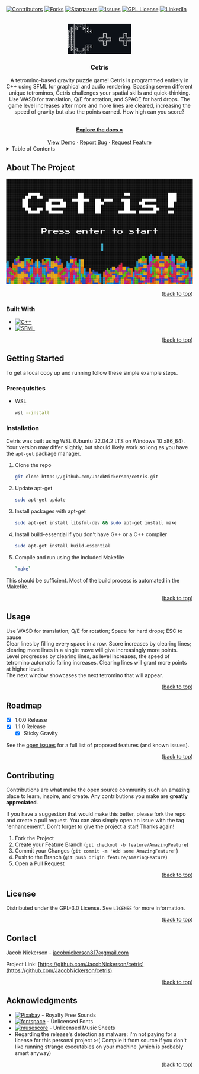 <a id="readme-top"></a>



<!-- PROJECT SHIELDS -->
<!--
*** I'm using markdown "reference style" links for readability.
*** Reference links are enclosed in brackets [ ] instead of parentheses ( ).
*** See the bottom of this document for the declaration of the reference variables
*** for contributors-url, forks-url, etc. This is an optional, concise syntax you may use.
*** https://www.markdownguide.org/basic-syntax/#reference-style-links
-->
[![Contributors][contributors-shield]][contributors-url]
[![Forks][forks-shield]][forks-url]
[![Stargazers][stars-shield]][stars-url]
[![Issues][issues-shield]][issues-url]
[![GPL License][license-shield]][license-url]
[![LinkedIn][linkedin-shield]][linkedin-url]



<!-- PROJECT LOGO -->
<br />
<div align="center">
  <a href="https://github.com/JacobNickerson/cetris">
    <img src="images/logo.png" alt="Logo" width="171" height="81">
  </a>

<h3 align="center">Cetris</h3>

  <p align="center">
    A tetromino-based gravity puzzle game! Cetris is programmed entirely in C++ using SFML for graphical and audio rendering. 
    Boasting seven different unique tetrominos, Cetris challenges your spatial skills and quick-thinking. Use WASD for translation, Q/E for rotation, and SPACE for hard drops. 
    The game level increases after more and more lines are cleared, increasing the speed of gravity but also the points earned. How high can you score?
  </p>
    <br />
    <a href="https://github.com/JacobNickerson/cetris"><strong>Explore the docs »</strong></a>
    <br />
    <br />
    <a href="https://github.com/JacobNickerson/cetris">View Demo</a>
    ·
    <a href="https://github.com/JacobNickerson/cetris/issues/new?labels=bug&template=bug-report---.md">Report Bug</a>
    ·
    <a href="https://github.com/JacobNickerson/cetris/issues/new?labels=enhancement&template=feature-request---.md">Request Feature</a>
</div>



<!-- TABLE OF CONTENTS -->
<details>
  <summary>Table of Contents</summary>
  <ol>
    <li>
      <a href="#about-the-project">About The Project</a>
      <ul>
        <li><a href="#built-with">Built With</a></li>
      </ul>
    </li>
    <li>
      <a href="#getting-started">Getting Started</a>
      <ul>
        <li><a href="#prerequisites">Prerequisites</a></li>
        <li><a href="#installation">Installation</a></li>
      </ul>
    </li>
    <li><a href="#usage">Usage</a></li>
    <li><a href="#roadmap">Roadmap</a></li>
    <li><a href="#contributing">Contributing</a></li>
    <li><a href="#license">License</a></li>
    <li><a href="#contact">Contact</a></li>
    <li><a href="#acknowledgments">Acknowledgments</a></li>
  </ol>
</details>



<!-- ABOUT THE PROJECT -->
## About The Project

[![Product Name Screen Shot][product-screenshot]](https://example.com)


<p align="right">(<a href="#readme-top">back to top</a>)</p>



### Built With

* [![C++][Isocpp.org]][C++-url]
* [![SFML][SFML-dev.org]][SFML-url]

<p align="right">(<a href="#readme-top">back to top</a>)</p>



<!-- GETTING STARTED -->
## Getting Started

To get a local copy up and running follow these simple example steps.

### Prerequisites

* WSL
  ```sh
  wsl --install
  ```

### Installation
Cetris was built using WSL (Ubuntu 22.04.2 LTS on Windows 10 x86_64). Your version may
    differ slightly, but should likely work so long as you have the `apt-get`
    package manager.
    
1. Clone the repo
   ```sh
   git clone https://github.com/JacobNickerson/cetris.git
   ```
2. Update apt-get
   ```sh
   sudo apt-get update
   ```
3. Install packages with apt-get
   ```sh
   sudo apt-get install libsfml-dev && sudo apt-get install make
   ```
4. Install build-essential if you don't have G++ or a C++ compiler 
   ```sh
   sudo apt-get install build-essential
   ```
5. Compile and run using the included Makefile
   ```sh
   `make`
   ```

This should be sufficient. Most of the build process is automated in the Makefile.

<p align="right">(<a href="#readme-top">back to top</a>)</p>



<!-- USAGE EXAMPLES -->
## Usage

Use WASD for translation; Q/E for rotation; Space for hard drops; ESC to pause
<br />
Clear lines by filling every space in a row. Score increases by clearing lines; clearing more lines in a single move will give increasingly more points.
<br />
Level progresses by clearing lines, as level increases, the speed of tetromino automatic falling increases. Clearing lines will grant more points at higher levels.
<br />
The next window showcases the next tetromino that will appear.

<p align="right">(<a href="#readme-top">back to top</a>)</p>



<!-- ROADMAP -->
## Roadmap

- [x] 1.0.0 Release
- [x] 1.1.0 Release
    - [x] Sticky Gravity

See the [open issues](https://github.com/JacobNickerson/cetris/issues) for a full list of proposed features (and known issues).

<p align="right">(<a href="#readme-top">back to top</a>)</p>



<!-- CONTRIBUTING -->
## Contributing

Contributions are what make the open source community such an amazing place to learn, inspire, and create. Any contributions you make are **greatly appreciated**.

If you have a suggestion that would make this better, please fork the repo and create a pull request. You can also simply open an issue with the tag "enhancement".
Don't forget to give the project a star! Thanks again!

1. Fork the Project
2. Create your Feature Branch (`git checkout -b feature/AmazingFeature`)
3. Commit your Changes (`git commit -m 'Add some AmazingFeature'`)
4. Push to the Branch (`git push origin feature/AmazingFeature`)
5. Open a Pull Request

<p align="right">(<a href="#readme-top">back to top</a>)</p>



<!-- LICENSE -->
## License

Distributed under the GPL-3.0 License. See `LICENSE` for more information.

<p align="right">(<a href="#readme-top">back to top</a>)</p>



<!-- CONTACT -->
## Contact

Jacob Nickerson - jacobnickerson817@gmail.com

Project Link: [https://github.com/JacobNickerson/cetris](https://github.com/JacobNickerson/cetris)

<p align="right">(<a href="#readme-top">back to top</a>)</p>



<!-- ACKNOWLEDGMENTS -->
## Acknowledgments

* [![Pixabay][Pixabay.com]][pixabay-url] - Royalty Free Sounds
* [![fontspace][fontspace.com]][fontspace-url] - Unlicensed Fonts
* [![musescore][musescore.com]][musescore-url] - Unlicensed Music Sheets
* Regarding the release's detection as malware: I'm not paying for a license for this personal project >:( Compile it from source if you don't like running strange executables on your machine (which is probably smart anyway)

<p align="right">(<a href="#readme-top">back to top</a>)</p>



<!-- MARKDOWN LINKS & IMAGES -->
<!-- https://www.markdownguide.org/basic-syntax/#reference-style-links -->
[contributors-shield]: https://img.shields.io/github/contributors/JacobNickerson/cetris.svg?style=for-the-badge
[contributors-url]: https://github.com/JacobNickerson/cetris/graphs/contributors
[forks-shield]: https://img.shields.io/github/forks/JacobNickerson/cetris.svg?style=for-the-badge
[forks-url]: https://github.com/JacobNickerson/cetris/network/members
[stars-shield]: https://img.shields.io/github/stars/JacobNickerson/cetris.svg?style=for-the-badge
[stars-url]: https://github.com/JacobNickerson/cetris/stargazers
[issues-shield]: https://img.shields.io/github/issues/JacobNickerson/cetris.svg?style=for-the-badge
[issues-url]: https://github.com/JacobNickerson/cetris/issues
[license-shield]: https://img.shields.io/github/license/JacobNickerson/cetris.svg?style=for-the-badge
[license-url]: https://github.com/JacobNickerson/cetris/LICENSE
[linkedin-shield]: https://img.shields.io/badge/-LinkedIn-black.svg?style=for-the-badge&logo=linkedin&colorB=555
[linkedin-url]: https://linkedin.com/in/jacobnickerson817
[product-screenshot]: images/screenshot.png
[Isocpp.org]: https://img.shields.io/badge/C++-0769AD?style=for-the-badge&logo=cplusplus&logoColor=white
[C++-url]: https://isocpp.org/
[SFML-dev.org]: https://img.shields.io/badge/SFML-white?style=for-the-badge&logo=SFML&logoColor=8EC547
[SFML-url]: https://www.sfml-dev.org/
[Pixabay.com]: https://img.shields.io/badge/Pixabay-4CA84C?style=for-the-badge&logo=Pixabay&logoColor=white
[pixabay-url]: https://www.pixabay.com/
[fontspace.com]: https://img.shields.io/badge/fontspace-000000?style=for-the-badge&logo=fontspace&logoColor=white
[fontspace-url]: https://www.fontspace.com/
[musescore.com]: https://img.shields.io/badge/MuseScore-FFFFFF?style=for-the-badge&logo=MuseScore&logoColor=cyan
[musescore-url]: https://www.musescore.com/
